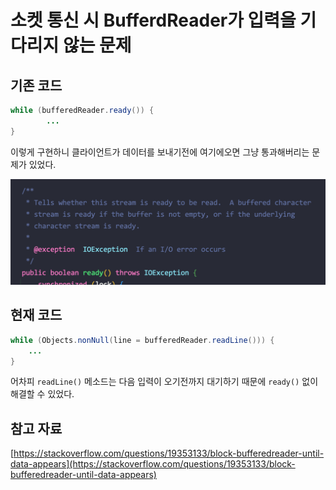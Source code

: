 # 소켓 통신 시 BufferdReader가 입력을 기다리지 않는 문제

## 기존 코드

```java
while (bufferedReader.ready()) {
		...
}
```

이렇게 구현하니 클라이언트가 데이터를 보내기전에 여기에오면 그냥 통과해버리는 문제가 있었다. 

![Untitled](assets/Untitled.png)

## 현재 코드

```java
while (Objects.nonNull(line = bufferedReader.readLine())) {
    ...
}
```

어차피 `readLine()` 메소드는 다음 입력이 오기전까지 대기하기 때문에 `ready()` 없이 해결할 수 있었다.

## 참고 자료

[https://stackoverflow.com/questions/19353133/block-bufferedreader-until-data-appears](https://stackoverflow.com/questions/19353133/block-bufferedreader-until-data-appears)